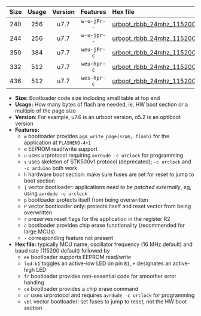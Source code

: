 |Size|Usage|Version|Features|Hex file|
|:-:|:-:|:-:|:-:|:--|
|240|256|u7.7|`w-u-jPr--`|[urboot_rbbb_24mhz_115200bps_led+b5_ur_vbl.hex](https://raw.githubusercontent.com/stefanrueger/urboot.hex/main/boards/rbbb/fcpu_24mhz/115200_bps/urboot_rbbb_24mhz_115200bps_led+b5_ur_vbl.hex)|
|244|256|u7.7|`w-u-jpr--`|[urboot_rbbb_24mhz_115200bps_led+b5_fr_ur_vbl.hex](https://raw.githubusercontent.com/stefanrueger/urboot.hex/main/boards/rbbb/fcpu_24mhz/115200_bps/urboot_rbbb_24mhz_115200bps_led+b5_fr_ur_vbl.hex)|
|350|384|u7.7|`weu-jPr-c`|[urboot_rbbb_24mhz_115200bps_ee_led+b5_fr_ce_ur_vbl.hex](https://raw.githubusercontent.com/stefanrueger/urboot.hex/main/boards/rbbb/fcpu_24mhz/115200_bps/urboot_rbbb_24mhz_115200bps_ee_led+b5_fr_ce_ur_vbl.hex)|
|332|512|u7.7|`weu-hpr-c`|[urboot_rbbb_24mhz_115200bps_ee_led+b5_fr_ce_ur.hex](https://raw.githubusercontent.com/stefanrueger/urboot.hex/main/boards/rbbb/fcpu_24mhz/115200_bps/urboot_rbbb_24mhz_115200bps_ee_led+b5_fr_ce_ur.hex)|
|436|512|u7.7|`wes-hpr-c`|[urboot_rbbb_24mhz_115200bps_ee_led+b5_fr_ce.hex](https://raw.githubusercontent.com/stefanrueger/urboot.hex/main/boards/rbbb/fcpu_24mhz/115200_bps/urboot_rbbb_24mhz_115200bps_ee_led+b5_fr_ce.hex)|

- **Size:** Bootloader code size including small table at top end
- **Usage:** How many bytes of flash are needed, ie, HW boot section or a multiple of the page size
- **Version:** For example, u7.6 is an urboot version, o5.2 is an optiboot version
- **Features:**
  + `w` bootloader provides `pgm_write_page(sram, flash)` for the application at `FLASHEND-4+1`
  + `e` EEPROM read/write support
  + `u` uses urprotocol requiring `avrdude -c urclock` for programming
  + `s` uses skeleton of STK500v1 protocol (deprecated); `-c urclock` and `-c arduino` both work
  + `h` hardware boot section: make sure fuses are set for reset to jump to boot section
  + `j` vector bootloader: applications *need to be patched externally*, eg, using `avrdude -c urclock`
  + `p` bootloader protects itself from being overwritten
  + `P` vector bootloader only: protects itself and reset vector from being overwritten
  + `r` preserves reset flags for the application in the register R2
  + `c` bootloader provides chip erase functionality (recommended for large MCUs)
  + `-` corresponding feature not present
- **Hex file:** typically MCU name, oscillator frequency (16 MHz default) and baud rate (115200 default) followed by
  + `ee` bootloader supports EEPROM read/write
  + `led-b1` toggles an active-low LED on pin `B1`, `+` designates an active-high LED
  + `fr` bootloader provides non-essential code for smoother error handing
  + `ce` bootloader provides a chip erase command
  + `ur` uses urprotocol and requires `avrdude -c urclock` for programming
  + `vbl` vector bootloader: set fuses to jump to reset, not the HW boot section
